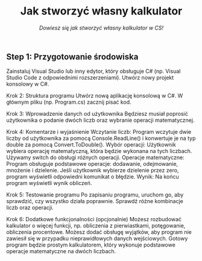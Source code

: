 <header>

<!--
  <<< Author notes: Course header >>>
  Include a 1280×640 image, course title in sentence case, and a concise description in emphasis.
  In your repository settings: enable template repository, add your 1280×640 social image, auto delete head branches.
  Add your open source license, GitHub uses MIT license.
-->

# Jak stworzyć własny kalkulator

_Dowiesz się jak stworzyć własny kalkulator w CS!_

</header>

<!--
  <<< Author notes: Step 1 >>>
  Choose 3-5 steps for your course.
  The first step is always the hardest, so pick something easy!
  Link to docs.github.com for further explanations.
  Encourage users to open new tabs for steps!
-->

## Step 1: Przygotowanie środowiska
Zainstaluj Visual Studio lub inny edytor, który obsługuje C# (np. Visual Studio Code z odpowiednimi rozszerzeniami).
Utwórz nowy projekt konsolowy w C#.

Krok 2: Struktura programu
Utwórz nową aplikację konsolową w C#.
W głównym pliku (np. Program.cs) zacznij pisać kod.

Krok 3: Wprowadzenie danych od użytkownika
Będziesz musiał poprosić użytkownika o podanie dwóch liczb oraz wybranie operacji matematycznej.

Krok 4: Komentarze i wyjaśnienie
Wczytanie liczb: Program wczytuje dwie liczby od użytkownika za pomocą Console.ReadLine() i konwertuje je na typ double za pomocą Convert.ToDouble().
Wybór operacji: Użytkownik wybiera operację matematyczną, która będzie wykonana na tych liczbach. Używamy switch do obsługi różnych operacji.
Operacje matematyczne: Program obsługuje podstawowe operacje: dodawanie, odejmowanie, mnożenie i dzielenie. Jeśli użytkownik wybierze dzielenie przez zero, program wyświetli odpowiedni komunikat o błędzie.
Wynik: Na końcu program wyświetli wynik obliczeń.

Krok 5: Testowanie programu
Po zapisaniu programu, uruchom go, aby sprawdzić, czy wszystko działa poprawnie. Sprawdź różne kombinacje liczb oraz operacji.

Krok 6: Dodatkowe funkcjonalności (opcjonalnie)
Możesz rozbudować kalkulator o więcej funkcji, np. obliczenia z pierwiastkami, potęgowanie, obliczenia procentowe.
Możesz dodać obsługę wyjątków, aby program nie zawiesił się w przypadku nieprawidłowych danych wejściowych.
Gotowy program będzie prostym kalkulatorem, który wykonuje podstawowe operacje matematyczne na dwóch liczbach.

